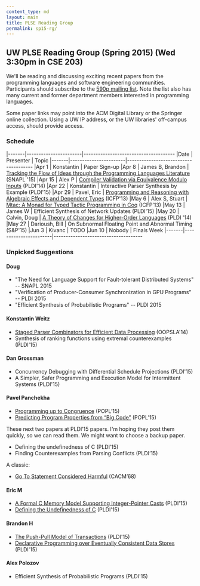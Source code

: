 ```yaml
---
content_type: md
layout: main
title: PLSE Reading Group
permalink: sp15-rg/
---
```


## UW PLSE Reading Group (Spring 2015) (Wed 3:30pm in CSE 203)

We'll be reading and discussing exciting recent papers from the programming
languages and software engineering communities.  Participants should
subscribe to the [590p mailing
list](https://mailman.cs.washington.edu/mailman/listinfo/cse590n). Note the
list also has many current and former department members interested in
programming languages.

Some paper links may point into the ACM Digital Library or the
Springer online collection. Using a UW IP address, or the UW
libraries' off-campus access, should provide access.

### Schedule

|-------|-----------------------|--------------------------------------
|Date   | Presenter             | Topic
|-------|-----------------------|--------------------------------------
|Apr  1 | Konstantin            | Paper Sign-up
|Apr  8 | James B, Brandon      | [Tracking the Flow of Ideas through the Programming Languages Literature](http://www.cs.princeton.edu/~mg19/papers/snapl2015.pdf) (SNAPL '15)
|Apr 15 | Alex P                | [Compiler Validation via Equivalence Modulo Inputs](http://web.cs.ucdavis.edu/~su/publications/emi.pdf) (PLDI'14)
|Apr 22 | Konstantin            | Interactive Parser Synthesis by Example (PLDI'15)
|Apr 29 | Pavel, Eric           | [Programming and Reasoning with Algebraic Effects and Dependent Types](http://eb.host.cs.st-andrews.ac.uk/drafts/effects.pdf) (ICFP'13)
|May  6 | Alex S, Stuart        | [Mtac: A Monad for Typed Tactic Programming in Coq](http://www.mpi-sws.org/~dreyer/papers/mtac/paper.pdf) (ICFP’13)
|May 13 | James W               | Efficient Synthesis of Network Updates (PLDI'15)
|May 20 | Calvin, Doug          | [A Theory of Changes for Higher-Order Languages](https://dl.acm.org/citation.cfm?id=2594304) (PLDI '14)
|May 27 | Darioush, Bill        | On Subnormal Floating Point and Abnormal Timing (S&P'15)
|Jun 3  | Kivanc                | TODO
|Jun 10 | Nobody                | Finals Week
|-------|-----------------------|-------------------------------------

### Unpicked Suggestions

#### Doug
- "The Need for Language Support for Fault-tolerant Distributed Systems" -- SNAPL 2015
- "Verification of Producer-Consumer Synchronization in GPU Programs" -- PLDI 2015
- "Efficient Synthesis of Probabilistic Programs" -- PLDI 2015

#### Konstantin Weitz

- [Staged Parser Combinators for Efficient Data Processing](http://infoscience.epfl.ch/record/203076/files/p637-jonnalagedda.pdf) (OOPSLA'14)
- Synthesis of ranking functions using extremal counterexamples (PLDI'15)

#### Dan Grossman

- Concurrency Debugging with Differential Schedule Projections (PLDI'15)
- A Simpler, Safer Programming and Execution Model for Intermittent Systems (PLDI'15)

#### Pavel Panchekha

- [Programming up to Congruence](http://www.seas.upenn.edu/~sweirich/papers/congruence-extended.pdf) (POPL’15)
- [Predicting Program Properties from “Big Code”](http://www.srl.inf.ethz.ch/papers/jsnice15.pdf) (POPL’15)

These next two papers at PLDI’15 papers.
I'm hoping they post them quickly, so we can read them.
We might want to choose a backup paper.

- Defining the undefinedness of C (PLDI’15)
- Finding Counterexamples from Parsing Conflicts (PLDI’15)

A classic:

- [Go To Statement Considered Harmful](http://www.u.arizona.edu/~rubinson/copyright_violations/Go_To_Considered_Harmful.html) (CACM’68)

#### Eric M
- [A Formal C Memory Model Supporting Integer-Pointer Casts](http://conf.researchr.org/event/pldi2015/pldi2015-papers-a-formal-c-memory-model-supporting-integer-pointer-casts) (PLDI'15)
- [Defining the Undefinedness of C](http://conf.researchr.org/event/pldi2015/pldi2015-papers-defining-the-undefinedness-of-c) (PLDI'15)

#### Brandon H
- [The Push-Pull Model of Transactions](http://conf.researchr.org/event/pldi2015/pldi2015-papers-the-push-pull-model-of-transactions) (PLDI'15)
- [Declarative Programming over Eventually Consistent Data Stores](http://conf.researchr.org/event/pldi2015/pldi2015-papers-declarative-programming-over-eventually-consistent-data-stores) (PLDI'15)

#### Alex Polozov
- Efficient Synthesis of Probabilistic Programs (PLDI'15)
